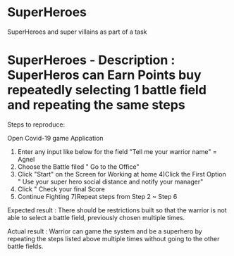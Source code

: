 # SuperHeroes
SuperHeroes and super villains as part of a task

# SuperHeroes - Description : SuperHeros can Earn Points buy repeatedly selecting 1 battle field and repeating the same steps

Steps to reproduce:

Open Covid-19 game Application
1) Enter any input like below for the field "Tell me your warrior name" = Agnel
2) Choose the Battle filed " Go to the Office"
3) Click "Start" on the Screen for Working at home
4)Click the First Option " Use your super hero social distance and notify your manager"
5) Click " Check your final Score
6) Continue Fighting
7)Repeat steps from Step 2 ~ Step 6 

Expected result : There should be restrictions built so that the warrior is not able to select a battle field, previously chosen multiple times.

Actual result : Warrior can game the system and be a superhero by repeating the steps listed above multiple times without going to the other battle fields.
